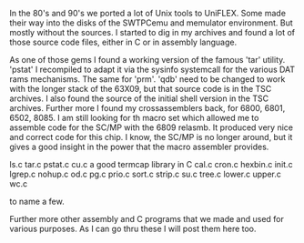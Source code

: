 In the 80's and 90's we ported a lot of Unix tools to UniFLEX. Some made their way into the disks of the 
SWTPCemu and memulator environment. But mostly without the sources. I started to dig in my archives and 
found a lot of those source code files, either in C or in assembly language.

As one of those gems I found a working version of the famous 'tar' utility. 'pstat' I recompiled to adapt it via the sysinfo 
systemcall for the various DAT rams mechanisms. The same for 'prm'. 'qdb' need to be changed to work with the longer stack
of the 63X09, but that source code is in the TSC archives. I also found the source of the initial shell version in the TSC
archives. 
Further more I found my crossassemblers back, for 6800, 6801, 6502, 8085. I am still looking for th macro set which allowed
me to assemble code for the SC/MP with the 6809 relasmb. It produced very nice and correct code for this chip. 
I know, the SC/MP is no longer around, but it gives a good insight in the power that the macro assembler provides.

ls.c
tar.c
pstat.c
cu.c
a good termcap library in C
cal.c
cron.c
hexbin.c
init.c
lgrep.c
nohup.c
od.c
pg.c
prio.c
sort.c
strip.c
su.c
tree.c
lower.c 
upper.c
wc.c

to name a few. 

Further more other assembly and C programs that we made and used for various purposes. As I can go thru these I will post 
them here too.


